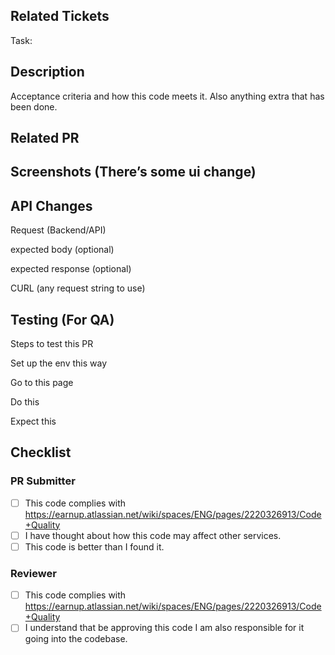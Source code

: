 ## Related Tickets

Task: <!jira url>

## Description

Acceptance criteria and how this code meets it.
Also anything extra that has been done.


## Related PR

## Screenshots (There’s some ui change)

## API Changes

Request (Backend/API)

expected body (optional)

expected response (optional)

CURL (any request string to use)

## Testing (For QA)

Steps to test this PR

Set up the env this way

Go to this page

Do this

Expect this

## Checklist

### PR Submitter
- [ ] This code complies with https://earnup.atlassian.net/wiki/spaces/ENG/pages/2220326913/Code+Quality
- [ ] I have thought about how this code may affect other services.
- [ ] This code is better than I found it. 

### Reviewer
- [ ] This code complies with https://earnup.atlassian.net/wiki/spaces/ENG/pages/2220326913/Code+Quality
- [ ] I understand that be approving this code I am also responsible for it going into the codebase. 
